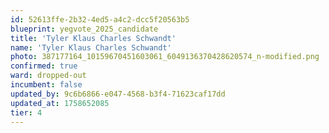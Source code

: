 ```yaml
---
id: 52613ffe-2b32-4ed5-a4c2-dcc5f20563b5
blueprint: yegvote_2025_candidate
title: 'Tyler Klaus Charles Schwandt'
name: 'Tyler Klaus Charles Schwandt'
photo: 387177164_10159670451603061_6049136370428620574_n-modified.png
confirmed: true
ward: dropped-out
incumbent: false
updated_by: 9c6b6866-e047-4568-b3f4-71623caf17dd
updated_at: 1758652085
tier: 4
---
```

